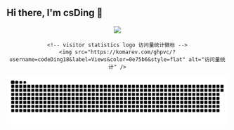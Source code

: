 ## Hi there, I'm csDing 👋

<div align="center"> 
 <img src="https://github-readme-streak-stats.herokuapp.com/?user=codeDing18" /> 
</div>




 <div align="center">
    <!--
    <a href="https://blog.csdn.net/csding11?spm=1000.2115.3001.5343"><img src="https://img.shields.io/badge/CSDN-论坛-c32136" /></a>&emsp;
    -->
  
    <!-- visitor statistics logo 访问量统计徽标 -->
    <img src="https://komarev.com/ghpvc/?username=codeDing18&label=Views&color=0e75b6&style=flat" alt="访问量统计" />
  </div>




 <!-- Snake Code Contribution Map 贪吃蛇代码贡献图 -->
<picture>
  <source media="(prefers-color-scheme: dark)" srcset="https://raw.githubusercontent.com/codeDing18/codeDing18/output/github-contribution-grid-snake-dark.svg">
  <source media="(prefers-color-scheme: light)" srcset="https://raw.githubusercontent.com/codeDing18/codeDing18/output/github-contribution-grid-snake.svg">
  <img alt="github contribution grid snake animation" src="https://raw.githubusercontent.com/codeDing18/codeDing18/output/github-contribution-grid-snake.svg">
</picture>

